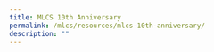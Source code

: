 ```yaml
---
title: MLCS 10th Anniversary
permalink: /mlcs/resources/mlcs-10th-anniversary/
description: ""
---
```


